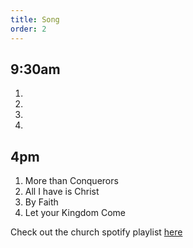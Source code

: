 ```yaml
---
title: Song
order: 2
---
```


## 9:30am 
1.
2.
3.
4.

## 4pm 
1. More than Conquerors
2. All I have is Christ
3. By Faith
4. Let your Kingdom Come

Check out the church spotify playlist [here](https://open.spotify.com/playlist/3gh0ZKXkJBDbNEnZqJJDXj?si=0908aa3f87544643)
